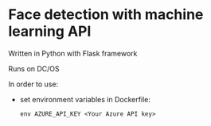 # Face detection with machine learning API

Written in Python with Flask framework

Runs on DC/OS

In order to use:

- set environment variables in Dockerfile:

  ```
  env AZURE_API_KEY <Your Azure API key>
  ```
